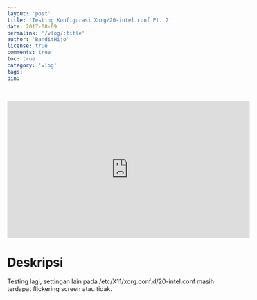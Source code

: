 ```yaml
---
layout: 'post'
title: 'Testing Konfigurasi Xorg/20-intel.conf Pt. 2'
date: 2017-08-09
permalink: '/vlog/:title'
author: 'BanditHijo'
license: true
comments: true
toc: true
category: 'vlog'
tags:
pin:
---
```


<div style="margin-top:30px;"></div>
<!-- EMBED CONTAINER: YOUTUBE -->
<div class='embed-container'>
<iframe width="560" height="315" src="https://www.youtube.com/embed/COwtCGg8vSw" frameborder="0" allow="accelerometer; autoplay; encrypted-media; gyroscope; picture-in-picture" allowfullscreen></iframe>
</div>

# Deskripsi

Testing lagi, settingan lain pada /etc/X11/xorg.conf.d/20-intel.conf masih terdapat flickering screen atau tidak.
